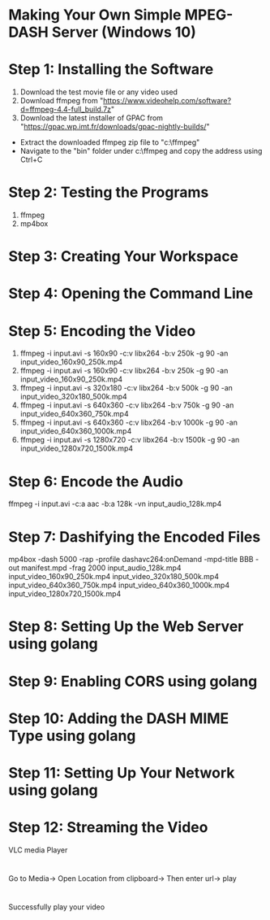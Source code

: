 # Making Your Own Simple MPEG-DASH Server (Windows 10)
# Step 1: Installing the Software
1. Download the test movie file or any video used 
2. Download ffmpeg from "https://www.videohelp.com/software?d=ffmpeg-4.4-full_build.7z"
3. Download the latest installer of GPAC from "https://gpac.wp.imt.fr/downloads/gpac-nightly-builds/"
* Extract the downloaded ffmpeg zip file to "c:\ffmpeg"
* Navigate to the "bin" folder under c:\ffmpeg and copy the address using Ctrl+C
# Step 2: Testing the Programs
1. ffmpeg
2. mp4box
# Step 3: Creating Your Workspace
# Step 4: Opening the Command Line
# Step 5: Encoding the Video
1. ffmpeg -i input.avi -s 160x90 -c:v libx264 -b:v 250k -g 90 -an input_video_160x90_250k.mp4
2. ffmpeg -i input.avi -s 160x90 -c:v libx264 -b:v 250k -g 90 -an input_video_160x90_250k.mp4
3. ffmpeg -i input.avi -s 320x180 -c:v libx264 -b:v 500k -g 90 -an input_video_320x180_500k.mp4
4. ffmpeg -i input.avi -s 640x360 -c:v libx264 -b:v 750k -g 90 -an input_video_640x360_750k.mp4
5. ffmpeg -i input.avi -s 640x360 -c:v libx264 -b:v 1000k -g 90 -an input_video_640x360_1000k.mp4
6. ffmpeg -i input.avi -s 1280x720 -c:v libx264 -b:v 1500k -g 90 -an input_video_1280x720_1500k.mp4

# Step 6: Encode the Audio
ffmpeg -i input.avi -c:a aac -b:a 128k -vn input_audio_128k.mp4
# Step 7: Dashifying the Encoded Files
mp4box -dash 5000 -rap -profile dashavc264:onDemand -mpd-title BBB -out manifest.mpd -frag 2000 input_audio_128k.mp4 input_video_160x90_250k.mp4 input_video_320x180_500k.mp4 input_video_640x360_750k.mp4 input_video_640x360_1000k.mp4 input_video_1280x720_1500k.mp4
# Step 8: Setting Up the Web Server using golang
# Step 9: Enabling CORS using golang
# Step 10: Adding the DASH MIME Type using golang
# Step 11: Setting Up Your Network using golang
# Step 12: Streaming the Video
VLC media Player
#
Go to Media-> Open Location from clipboard-> Then enter url-> play
#
Successfully play your video
